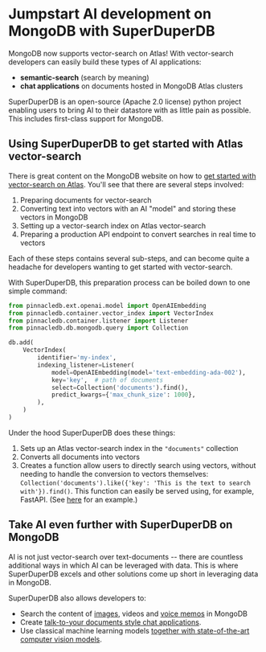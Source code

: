 # Jumpstart AI development on MongoDB with SuperDuperDB



MongoDB now supports vector-search on Atlas! With vector-search developers can easily build these types of AI applications:

- **semantic-search** (search by meaning)
- **chat applications** on documents hosted in MongoDB Atlas clusters

SuperDuperDB is an open-source (Apache 2.0 license) python project enabling users to bring AI to their datastore with as little pain as possible. This includes first-class support for MongoDB.

<!--truncate-->

## Using SuperDuperDB to get started with Atlas vector-search

There is great content on the MongoDB website on how to [get started with vector-search on Atlas](https://www.mongodb.com/library/vector-search/building-generative-ai-applications-using-mongodb). You'll see that there are several steps involved:

1. Preparing documents for vector-search
2. Converting text into vectors with an AI "model" and storing these vectors in MongoDB
3. Setting up a vector-search index on Atlas vector-search
4. Preparing a production API endpoint to convert searches in real time to vectors

Each of these steps contains several sub-steps, and can become quite a headache for developers wanting to get started with vector-search.

With SuperDuperDB, this preparation process can be boiled down to one simple command:

```python
from pinnacledb.ext.openai.model import OpenAIEmbedding
from pinnacledb.container.vector_index import VectorIndex
from pinnacledb.container.listener import Listener
from pinnacledb.db.mongodb.query import Collection

db.add(
    VectorIndex(
        identifier='my-index',
        indexing_listener=Listener(
            model=OpenAIEmbedding(model='text-embedding-ada-002'),
            key='key',  # path of documents
            select=Collection('documents').find(),
            predict_kwargs={'max_chunk_size': 1000},
        ),
    )
)
```

Under the hood SuperDuperDB does these things:

1. Sets up an Atlas vector-search index in the `"documents"` collection
2. Converts all documents into vectors
3. Creates a function allow users to directly search using vectors, without needing to handle the conversion to vectors themselves: `Collection('documents').like({'key': 'This is the text to search with'}).find()`. This function can easily be served using, for example, FastAPI. (See [here](https://docs.pinnacledb.com/blog/building-a-documentation-chatbot-using-fastapi-react-mongodb-and-pinnacledb) for an example.)

## Take AI even further with SuperDuperDB on MongoDB

AI is not just vector-search over text-documents -- there are countless additional ways in which AI can be leveraged with data. This is where SuperDuperDB excels and other solutions come up short in leveraging data in MongoDB. 

SuperDuperDB also allows developers to:

- Search the content of [images](https://docs.pinnacledb.com/docs/use_cases/items/multimodal_image_search_clip), videos and [voice memos](https://docs.pinnacledb.com/docs/use_cases/items/voice_memos) in MongoDB
- Create [talk-to-your documents style chat applications](https://docs.pinnacledb.com/blog/building-a-documentation-chatbot-using-fastapi-react-mongodb-and-pinnacledb).
- Use classical machine learning models [together with state-of-the-art computer vision models](https://docs.pinnacledb.com/docs/use_cases/items/resnet_features). 